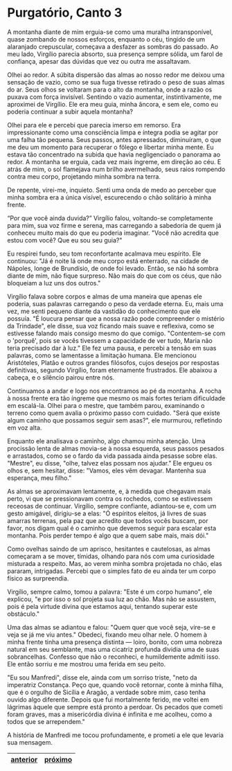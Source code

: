 # Purgatório, Canto 3

A montanha diante de mim erguia-se como uma muralha intransponível, quase zombando de nossos esforços, enquanto o céu, tingido de um alaranjado crepuscular, começava a desfazer as sombras do passado. Ao meu lado, Virgílio parecia absorto, sua presença sempre sólida, um farol de confiança, apesar das dúvidas que vez ou outra me assaltavam. 

Olhei ao redor. A súbita dispersão das almas ao nosso redor me deixou uma sensação de vazio, como se sua fuga tivesse retirado o peso de suas almas do ar. Seus olhos se voltaram para o alto da montanha, onde a razão os puxava com força invisível. Sentindo o vazio aumentar, instintivamente, me aproximei de Virgílio. Ele era meu guia, minha âncora, e sem ele, como eu poderia continuar a subir aquela montanha?

Olhei para ele e percebi que parecia imerso em remorso. Era impressionante como uma consciência limpa e íntegra podia se agitar por uma falha tão pequena. Seus passos, antes apressados, diminuíram, o que me deu um momento para recuperar o fôlego e libertar minha mente. Eu estava tão concentrado na subida que havia negligenciado o panorama ao redor. A montanha se erguia, cada vez mais íngreme, em direção ao céu. E atrás de mim, o sol flamejava num brilho avermelhado, seus raios rompendo contra meu corpo, projetando minha sombra na terra.

De repente, virei-me, inquieto. Senti uma onda de medo ao perceber que minha sombra era a única visível, escurecendo o chão solitário à minha frente. 

“Por que você ainda duvida?” Virgílio falou, voltando-se completamente para mim, sua voz firme e serena, mas carregando a sabedoria de quem já conheceu muito mais do que eu poderia imaginar. "Você não acredita que estou com você? Que eu sou seu guia?"

Eu respirei fundo, seu tom reconfortante acalmava meu espírito. Ele continuou: "Já é noite lá onde meu corpo está enterrado, na cidade de Nápoles, longe de Brundísio, de onde foi levado. Então, se não há sombra diante de mim, não fique surpreso. Não mais do que com os céus, que não bloqueiam a luz uns dos outros."

Virgílio falava sobre corpos e almas de uma maneira que apenas ele poderia, suas palavras carregando o peso da verdade eterna. Eu, mais uma vez, me senti pequeno diante da vastidão do conhecimento que ele possuía. "É loucura pensar que a nossa razão pode compreender o mistério da Trindade", ele disse, sua voz ficando mais suave e reflexiva, como se estivesse falando mais consigo mesmo do que comigo. "Contentem-se com o 'porquê', pois se vocês tivessem a capacidade de ver tudo, Maria não teria precisado dar à luz." Ele fez uma pausa, e percebi a tensão em suas palavras, como se lamentasse a limitação humana. Ele mencionou Aristóteles, Platão e outros grandes filósofos, cujos desejos por respostas definitivas, segundo Virgílio, foram eternamente frustrados. Ele abaixou a cabeça, e o silêncio pairou entre nós.

Continuamos a andar e logo nos encontramos ao pé da montanha. A rocha à nossa frente era tão íngreme que mesmo os mais fortes teriam dificuldade em escalá-la. Olhei para o mestre, que também parou, examinando o terreno como quem avalia o próximo passo com cuidado. "Será que existe algum caminho que possamos seguir sem asas?", ele murmurou, refletindo em voz alta.

Enquanto ele analisava o caminho, algo chamou minha atenção. Uma procissão lenta de almas movia-se à nossa esquerda, seus passos pesados e arrastados, como se o fardo da vida passada ainda pesasse sobre elas. "Mestre", eu disse, "olhe, talvez elas possam nos ajudar." Ele ergueu os olhos e, sem hesitar, disse: "Vamos, eles vêm devagar. Mantenha sua esperança, meu filho."

As almas se aproximavam lentamente, e, à medida que chegavam mais perto, vi que se pressionavam contra os rochedos, como se estivessem receosas de continuar. Virgílio, sempre confiante, adiantou-se e, com um gesto amigável, dirigiu-se a elas: "Ó espíritos eleitos, já livres de suas amarras terrenas, pela paz que acredito que todos vocês buscam, por favor, nos digam qual é o caminho que devemos seguir para escalar esta montanha. Pois perder tempo é algo que a quem sabe mais, mais dói."

Como ovelhas saindo de um aprisco, hesitantes e cautelosas, as almas começaram a se mover, tímidas, olhando para nós com uma curiosidade misturada a respeito. Mas, ao verem minha sombra projetada no chão, elas pararam, intrigadas. Percebi que o simples fato de eu ainda ter um corpo físico as surpreendia.

Virgílio, sempre calmo, tomou a palavra: "Este é um corpo humano", ele explicou, "e por isso o sol projeta sua luz ao chão. Mas não se assustem, pois é pela virtude divina que estamos aqui, tentando superar este obstáculo."

Uma das almas se adiantou e falou: "Quem quer que você seja, vire-se e veja se já me viu antes." Obedeci, fixando meu olhar nele. O homem à minha frente tinha uma presença distinta — loiro, bonito, com uma nobreza natural em seu semblante, mas uma cicatriz profunda dividia uma de suas sobrancelhas. Confesso que não o reconheci, e humildemente admiti isso. Ele então sorriu e me mostrou uma ferida em seu peito.

"Eu sou Manfredi", disse ele, ainda com um sorriso triste, "neto da imperatriz Constança. Peço que, quando você retornar, conte à minha filha, que é o orgulho de Sicília e Aragão, a verdade sobre mim, caso tenha ouvido algo diferente. Depois que fui mortalmente ferido, me voltei em lágrimas àquele que sempre está pronto a perdoar. Os pecados que cometi foram graves, mas a misericórdia divina é infinita e me acolheu, como a todos que se arrependem."

A história de Manfredi me tocou profundamente, e prometi a ele que levaria sua mensagem.

| [anterior](/b_purgatorio/2/README.md) | [próximo](/b_purgatorio/4/README.md) |
|----------|---------|